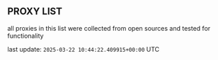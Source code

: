 ## PROXY LIST

all proxies in this list were collected from open sources and tested for functionality

last update: `2025-03-22 10:44:22.409915+00:00` UTC